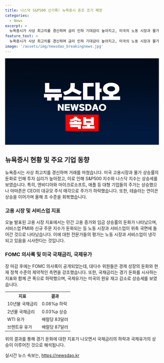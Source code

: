 ```yaml
---
title: 나스닥 S&P500 신기록! 뉴욕증시 혼조 조기 폐장
categories:
  - News
excerpt: >
  뉴욕증시가 사상 최고치를 경신하며 금리 인하 기대감이 높아지고, 미국의 노동 시장과 물가 상승에 관한 지표가 둔화되면서 주요 기술 기업의 주가가 상승했습니다. 그러나 아마존은 CEO의 주식 매각으로 하락했고, 국채금리와 국제유가는 경기 둔화를 시사하는 지표에 따라 각각 하락과 상승했습니다. FOMC 의사록에서는 경제 성장이 냉각되고 현재 정책 수준의 제약성이 언급되었습니다. SBS Biz는 다양한 제보를 기다리고 있습니다. (150자)
feature_text: >
  뉴욕증시가 사상 최고치를 경신하며 금리 인하 기대감이 높아지고, 미국의 노동 시장과 물가 상승에 관한 지표가 둔화되면서 주요 기술 기업의 주가가 상승했습니다. 그러나 아마존은 CEO의 주식 매각으로 하락했고, 국채금리와 국제유가는 경기 둔화를 시사하는 지표에 따라 각각 하락과 상승했습니다. FOMC 의사록에서는 경제 성장이 냉각되고 현재 정책 수준의 제약성이 언급되었습니다. SBS Biz는 다양한 제보를 기다리고 있습니다. (150자)
image: '/assets/img/newsdao_breakingnews.jpg'
---
```


<p><img src="/assets/img/newsdao_breakingnews.jpg" alt="firstkoreanews 속보" /></p>

<h2 data-ke-size="size26">뉴욕증시 현황 및 주요 기업 동향</h2>

<p data-ke-size="size16">뉴욕증시는 사상 최고치를 경신하며 거래를 마쳤습니다. 미국 고용시장과 물가 상승률의 둔화로 인해 투자 심리가 높아졌고, 이로 인해 S&P500 지수와 나스닥 지수는 상승세를 보였습니다. 특히, 엔비디아와 마이크로소프트, 애플 등 대형 기업들의 주가는 상승했으나 아마존은 CEO의 대규모 주식 매각으로 주가가 하락했습니다. 또한, 테슬라는 연이은 상승을 이어가며 올해 초 수준을 회복했습니다.</p>

<h3 data-ke-size="size24">고용 시장 및 서비스업 지표</h3>

<p data-ke-size="size16">오늘 발표된 고용 시장 지표에서는 민간 고용 증가와 임금 상승률의 둔화가 나타났으며, 서비스업 PMI와 신규 주문 지수가 둔화되는 등 노동 시장과 서비스업이 위축 국면에 들어간 것으로 나타났습니다. 이에 대한 전문가들의 평가는 노동 시장과 서비스업이 냉각되고 있음을 시사한다는 것입니다.</p>

<h3 data-ke-size="size24">FOMC 의사록 및 미국 국채금리, 국제유가</h3>

<p data-ke-size="size16">장 마감 후에는 FOMC 의사록이 공개되었는데, 대다수 위원들은 경제 성장의 둔화와 현재 정책 수준의 제약적인 측면을 강조했습니다. 또한, 국채금리는 경기 둔화를 시사하는 지표와 함께 큰 폭으로 하락했으며, 국제유가는 미국의 원유 재고 감소로 상승세를 보였습니다.</p>

<table>
    <tr>
        <th>지표</th>
        <th>결과</th>
    </tr>
    <tr>
        <td>10년물 국채금리</td>
        <td>0.08%p 하락</td>
    </tr>
    <tr>
        <td>2년물 국채금리</td>
        <td>0.03%p 상승</td>
    </tr>
    <tr>
        <td>WTI 유가</td>
        <td>배럴당 83달러</td>
    </tr>
    <tr>
        <td>브렌트유 유가</td>
        <td>배럴당 87달러</td>
    </tr>
</table>

<p data-ke-size="size16">위의 결과를 통해 경기 둔화에 대한 지표가 나오면서 국채금리의 하락과 국제유가의 상승이 이루어진 것으로 해석됩니다.</p>
실시간 뉴스 속보는, <a href="https://newsdao.kr" rel="dofollow">https://newsdao.kr</a>


